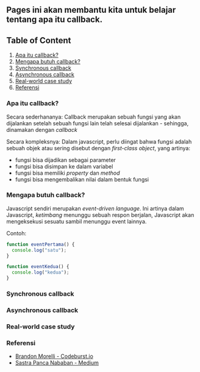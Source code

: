 ## Pages ini akan membantu kita untuk belajar tentang apa itu callback.

## Table of Content
1. [Apa itu callback?](#apa-itu-callback)
2. [Mengapa butuh callback?](#mengapa-butuh-callback)
3. [Synchronous callback](#synchronous-callback)
4. [Asynchronous callback](#asynchronous-callback)
5. [Real-world case study](#real-world-case-study)
6. [Referensi](#referensi)

### Apa itu callback?
Secara sederhananya:
Callback merupakan sebuah fungsi yang akan dijalankan setelah sebuah fungsi lain
telah selesai dijalankan - sehingga, dinamakan dengan *callback*

Secara kompleksnya:
Dalam javascript, perlu diingat bahwa fungsi adalah sebuah objek atau sering
disebut dengan *first-class object*, yang artinya:
* fungsi bisa dijadikan sebagai parameter
* fungsi bisa disimpan ke dalam variabel
* fungsi bisa memiliki *property* dan *method*
* fungsi bisa mengembalikan nilai dalam bentuk fungsi

### Mengapa butuh callback?
Javascript sendiri merupakan *event-driven language*.
Ini artinya dalam Javascript, *ketimbang* menunggu sebuah respon berjalan,
Javascript akan mengeksekusi sesuatu sambil menunggu event lainnya.

Contoh:

```javascript
function eventPertama() {
  console.log("satu");
}

function eventKedua() {
  console.log("kedua");
}
```

### Synchronous callback

### Asynchronous callback

### Real-world case study

### Referensi
* [Brandon Morelli - Codeburst.io](https://codeburst.io/javascript-what-the-heck-is-a-callback-aba4da2deced?gi=dba6cb9bb948)
* [Sastra Panca Nababan - Medium](https://medium.com/coderupa/panduan-komplit-asynchronous-programming-pada-javascript-part-2-callback-3a717df6cfdf)
